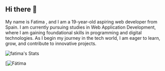 ## Hi there ​🩷
My name is Fatima , and I am a 19-year-old aspiring web developer from Spain. I am currently pursuing studies in Web Application Development, where I am gaining foundational skills in programming and digital technologies. As I begin my journey in the tech world, I am eager to learn, grow, and contribute to innovative projects.







![fatima's Stats](https://github-readme-stats.vercel.app/api?username=fatima&theme=vue-dark&show_icons=true&hide_border=true&count_private=true)






[![Fátima](<img width="500" height="500" alt="image" src="https://github.com/user-attachments/assets/42eae1da-fd98-4624-885e-279bc21efed7" />
)
